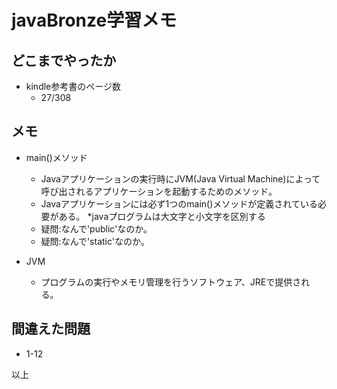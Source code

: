 javaBronze学習メモ
===

## どこまでやったか

* kindle参考書のページ数
  * 27/308

## メモ

* main()メソッド
  * Javaアプリケーションの実行時にJVM(Java Virtual Machine)によって呼び出されるアプリケーションを起動するためのメソッド。
  * Javaアプリケーションには必ず1つのmain()メソッドが定義されている必要がある。
  *javaプログラムは大文字と小文字を区別する
  * 疑問:なんで'public'なのか。
  * 疑問:なんで'static'なのか。
  
* JVM
  * プログラムの実行やメモリ管理を行うソフトウェア、JREで提供される。

## 間違えた問題

* 1-12

以上